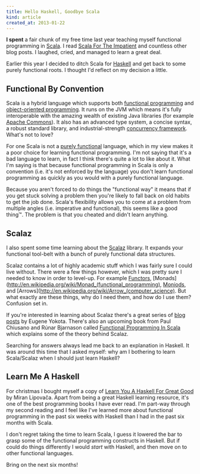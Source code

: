 ```yaml
---
title: Hello Haskell, Goodbye Scala
kind: article
created_at: 2013-01-22
---
```


**I spent** a fair chunk of my free time last year teaching myself functional programming in [Scala](http://scala-lang.org/). I read [Scala For The Impatient](http://horstmann.com/scala/) and countless other blog posts. I laughed, cried, and managed to learn a great deal.

Earlier this year I decided to ditch Scala for [Haskell](http://haskell.org/) and get back to some purely functional roots. I thought I'd reflect on my decision a little.

## Functional By Convention

Scala is a hybrid language which supports both [functional programming](http://en.wikipedia.org/wiki/Functional_programming) and [object-oriented programming](http://en.wikipedia.org/wiki/Object-oriented_programming_language). It runs on the JVM which means it's fully interoperable with the amazing wealth of existing Java libraries (for example [Apache Commons](http://commons.apache.org/)). It also has an advanced type system, a concise syntax, a robust standard library, and industrial-strength [concurrency framework](http://akka.io). What's not to love?

For one Scala is not a [purely functional](http://en.wikipedia.org/wiki/Purely_functional) language, which in my view makes it a poor choice for learning functional programming. I'm not saying that it's a bad language to learn, in fact I think there's quite a lot to like about it. What I'm saying is that because functional programming in Scala is only a convention (i.e. it's not enforced by the language) you don't learn functional programming as quickly as you would with a purely functional language.

Because you aren't forced to do things the "functional way" it means that if you get stuck solving a problem then you're likely to fall back on old habits to get the job done. Scala's flexibility allows you to come at a problem from multiple angles (i.e. imperative and functional), this seems like a good thing™. The problem is that you cheated and didn't learn anything.

## Scalaz

I also spent some time learning about the [Scalaz](https://github.com/scalaz/scalaz) library. It expands your functional tool-belt with a bunch of purely functional data structures.

Scalaz contains a lot of highly academic stuff which I was fairly sure I could live without. There were a few things however, which I was pretty sure I needed to know in order to level-up. For example [Functors](http://en.wikipedia.org/wiki/Functor), [Monads](http://en.wikipedia.org/wiki/Monad_(functional_programming), [Moniods](http://en.wikipedia.org/wiki/Monoid), and [Arrows](http://en.wikipedia.org/wiki/Arrow_(computer_science). But what exactly are these things, why do I need them, and how do I use them? Confusion set in.

If you're interested in learning about Scalaz there's a great series of [blog posts](http://eed3si9n.com/category/tags/scala/scalaz) by Eugene Yokota. There's also an upcoming book from Paul Chiusano and Rúnar Bjarnason called [Functional Programming In Scala](http://www.manning.com/bjarnason/) which explains some of the theory behind Scalaz.

Searching for answers always lead me back to an explanation in Haskell. It was around this time that I asked myself: why am I bothering to learn Scala/Scalaz when I should just learn Haskell?

## Learn Me A Haskell

For christmas I bought myself a copy of [Learn You A Haskell For Great Good](http://learnyouahaskell.com/) by Miran Lipovača. Apart from being a great Haskell learning resource, it's one of the best programming books I have ever read. I'm part-way through my second reading and I feel like I've learned more about functional programming in the past six weeks with Haskell than I had in the past six months with Scala.

I don't regret taking the time to learn Scala, I guess it lowered the bar to grasp some of the functional programming constructs in Haskell. But if could do things differently I would *start* with Haskell, and then move on to other functional languages.

Bring on the next six months!
